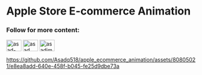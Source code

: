 # Apple Store E-commerce Animation


<h3 align="left">Follow for more content:</h3>
<p align="left">
<a href="https://linkedin.com/in/asad-imdad" target="blank"><img align="center" src="https://raw.githubusercontent.com/rahuldkjain/github-profile-readme-generator/master/src/images/icons/Social/linked-in-alt.svg" alt="asad-imdad" height="30" width="40" /></a>
<a href="https://www.facebook.com/Asadimdad01" target="blank"><img align="center" src="https://raw.githubusercontent.com/rahuldkjain/github-profile-readme-generator/master/src/images/icons/Social/facebook.svg" alt="asad imdad" height="30" width="40" /></a>
<a href="https://instagram.com/asadimdad01" target="blank"><img align="center" src="https://raw.githubusercontent.com/rahuldkjain/github-profile-readme-generator/master/src/images/icons/Social/instagram.svg" alt="asadimdad01" height="30" width="40" /></a>
</p>

https://github.com/Asadq518/apple_ecommerce_animation/assets/80805021/e8ea8add-640e-458f-b045-fe25d9dbe73a


